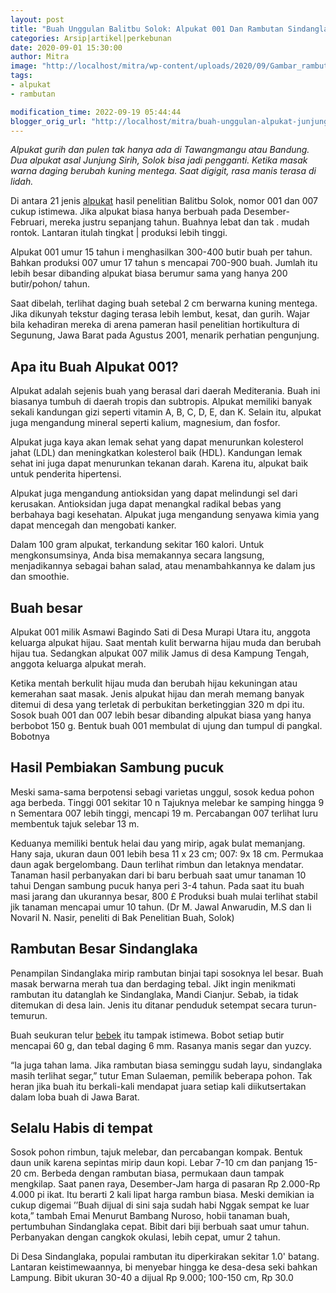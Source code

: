 ```yaml
---
layout: post
title: "Buah Unggulan Balitbu Solok: Alpukat 001 Dan Rambutan Sindanglaka"
categories: Arsip|artikel|perkebunan
date: 2020-09-01 15:30:00
author: Mitra
image: "http://localhost/mitra/wp-content/uploads/2020/09/Gambar_rambutan_1200x800.jpg"
tags:
- alpukat
- rambutan

modification_time: 2022-09-19 05:44:44
blogger_orig_url: "http://localhost/mitra/buah-unggulan-alpukat-junjung-sirih.html"
---
```


<em>Alpukat gurih dan pulen tak hanya ada di Tawangmangu atau Bandung. Dua alpukat asal Junjung Sirih, Solok bisa jadi pengganti. Ketika masak warna daging berubah kuning mentega. Saat digigit, rasa manis terasa di lidah.</em>

Di antara 21 jenis <a class="wpil_keyword_link " title="alpukat" href="http://127.0.0.1/mitra/topik/alpukat" data-wpil-keyword-link="linked">alpukat</a> hasil penelitian Balitbu Solok, nomor 001 dan 007 cukup istimewa. Jika alpukat biasa hanya berbuah pada Desember-Februari, mereka justru sepanjang tahun. Buahnya lebat dan tak . mudah rontok. Lantaran itulah tingkat | produksi lebih tinggi.

Alpukat 001 umur 15 tahun i menghasilkan 300-400 butir buah per tahun. Bahkan produksi 007 umur 17 tahun s mencapai 700-900 buah. Jumlah itu lebih besar dibanding alpukat biasa berumur sama yang hanya 200 butir/pohon/ tahun.

Saat dibelah, terlihat daging buah setebal 2 cm berwarna kuning mentega. Jika dikunyah tekstur daging terasa lebih lembut, kesat, dan gurih. Wajar bila kehadiran mereka di arena pameran hasil penelitian hortikultura di Segunung, Jawa Barat pada Agustus 2001, menarik perhatian pengunjung.
<h2>Apa itu Buah Alpukat 001?</h2>
Alpukat adalah sejenis buah yang berasal dari daerah Mediterania. Buah ini biasanya tumbuh di daerah tropis dan subtropis. Alpukat memiliki banyak sekali kandungan gizi seperti vitamin A, B, C, D, E, dan K. Selain itu, alpukat juga mengandung mineral seperti kalium, magnesium, dan fosfor.

Alpukat juga kaya akan lemak sehat yang dapat menurunkan kolesterol jahat (LDL) dan meningkatkan kolesterol baik (HDL). Kandungan lemak sehat ini juga dapat menurunkan tekanan darah. Karena itu, alpukat baik untuk penderita hipertensi.

Alpukat juga mengandung antioksidan yang dapat melindungi sel dari kerusakan. Antioksidan juga dapat menangkal radikal bebas yang berbahaya bagi kesehatan. Alpukat juga mengandung senyawa kimia yang dapat mencegah dan mengobati kanker.

Dalam 100 gram alpukat, terkandung sekitar 160 kalori. Untuk mengkonsumsinya, Anda bisa memakannya secara langsung, menjadikannya sebagai bahan salad, atau menambahkannya ke dalam jus dan smoothie.
<h2>Buah besar</h2>
Alpukat 001 milik Asmawi Bagindo Sati di Desa Murapi Utara itu, anggota keluarga alpukat hijau. Saat mentah kulit berwarna hijau muda dan berubah hijau tua. Sedangkan alpukat 007 milik Jamus di desa Kampung Tengah, anggota keluarga alpukat merah.

Ketika mentah berkulit hijau muda dan berubah hijau kekuningan atau kemerahan saat masak. Jenis alpukat hijau dan merah memang banyak ditemui di desa yang terletak di perbukitan berketinggian 320 m dpi itu.
Sosok buah 001 dan 007 lebih besar dibanding alpukat biasa yang hanya berbobot 150 g. Bentuk buah 001 membulat di ujung dan tumpul di pangkal. Bobotnya
<h2>Hasil Pembiakan Sambung pucuk</h2>
Meski sama-sama berpotensi sebagi varietas unggul, sosok kedua pohon aga berbeda. Tinggi 001 sekitar 10 n Tajuknya melebar ke samping hingga 9 n Sementara 007 lebih tinggi, mencapi 19 m. Percabangan 007 terlihat luru membentuk tajuk selebar 13 m.

Keduanya memiliki bentuk helai dau yang mirip, agak bulat memanjang. Hany saja, ukuran daun 001 lebih besa 11 x 23 cm; 007: 9x 18 cm. Permukaa daun agak bergelombang. Daun terlihat rimbun dan letaknya mendatar.
Tanaman hasil perbanyakan dari bi baru berbuah saat umur tanaman 10 tahui Dengan sambung pucuk hanya peri 3-4 tahun. Pada saat itu buah masi jarang dan ukurannya besar, 800 £ Produksi buah mulai terlihat stabil jik tanaman mencapai umur 10 tahun. (Dr M. Jawal Anwarudin, M.S dan Ii Novaril N. Nasir, peneliti di Bak Penelitian Buah, Solok)
<h2>Rambutan Besar Sindanglaka</h2>
Penampilan Sindanglaka mirip rambutan binjai tapi sosoknya lel besar. Buah masak berwarna merah tua dan berdaging tebal. Jikt ingin menikmati rambutan itu datanglah ke Sindanglaka, Mandi Cianjur. Sebab, ia tidak ditemukan di desa lain. Jenis itu ditanar penduduk setempat secara turun-temurun.

Buah seukuran telur <a class="wpil_keyword_link " title="bebek" href="http://127.0.0.1/mitra/topik/bebek" data-wpil-keyword-link="linked">bebek</a> itu tampak istimewa. Bobot setiap butir mencapai 60 g, dan tebal daging 6 mm. Rasanya manis segar dan yuzcy.

“Ia juga tahan lama. Jika rambutan biasa seminggu sudah layu, sindanglaka masih terlihat segar,” tutur Eman Sulaeman, pemilik beberapa pohon. Tak heran jika buah itu berkali-kali mendapat juara setiap kali diikutsertakan dalam loba buah di Jawa Barat.
<h2>Selalu Habis di tempat</h2>
Sosok pohon rimbun, tajuk melebar, dan percabangan kompak. Bentuk daun unik karena sepintas mirip daun kopi. Lebar 7-10 cm dan panjang 15-20 cm. Berbeda dengan rambutan biasa, permukaan daun tampak mengkilap. Saat panen raya, Desember-Jam harga di pasaran Rp 2.000-Rp 4.000 pi ikat. Itu berarti 2 kali lipat harga rambun biasa. Meski demikian ia cukup digemai ’’Buah dijual di sini saja sudah habi Nggak sempat ke luar kota,” tambah Emai
Menurut Bambang Nuroso, hobii tanaman buah, pertumbuhan Sindanglaka cepat. Bibit dari biji berbuah saat umur tahun. Perbanyakan dengan cangkok okulasi, lebih cepat, umur 2 tahun.

Di Desa Sindanglaka, populai rambutan itu diperkirakan sekitar 1.0' batang. Lantaran keistimewaannya, bi menyebar hingga ke desa-desa seki bahkan Lampung. Bibit ukuran 30-40 a dijual Rp 9.000; 100-150 cm, Rp 30.0
